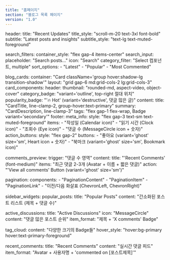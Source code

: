 ```yaml
---
title: "홈페이지"
section: "블로그 목록 페이지"
version: "1.0"
---
```


header:
  title: "Recent Updates"
  title_style: "scroll-m-20 text-3xl font-bold"
  subtitle: "Latest posts and insights"
  subtitle_style: "text-lg text-muted-foreground"

search_filters:
  container_style: "flex gap-4 items-center"
  search_input:
    placeholder: "Search posts..."
    icon: "Search"
  category_filter: "Select 컴포넌트, multiple"
  sort_options:
    - "Latest"
    - "Popular"
    - "Most Commented"

blog_cards:
  container: "Card className='group hover:shadow-lg transition-shadow'"
  layout: "grid gap-6 md:grid-cols-2 lg:grid-cols-3"
  card_components:
    header:
      thumbnail: "rounded-md, aspect-video, object-cover"
      category_badge: "variant='outline', top-right 절대 위치"
      popularity_badge: "'🔥 Hot' (variant='destructive', 댓글 많은 글)"
    content:
      title: "CardTitle, line-clamp-2, group-hover:text-primary"
      summary: "CardDescription, line-clamp-3"
      tags: "flex gap-1 flex-wrap, Badge variant='secondary'"
    footer:
      meta_info:
        style: "flex gap-3 text-sm text-muted-foreground"
        items:
          - "작성일 (Calendar icon)"
          - "읽기 시간 (Clock icon)"
          - "조회수 (Eye icon)"
          - "댓글 수 (MessageCircle icon + 숫자)"
      action_buttons:
        style: "flex gap-2"
        buttons:
          - "좋아요 (variant='ghost' size='sm', Heart icon + 숫자)"
          - "북마크 (variant='ghost' size='sm', Bookmark icon)"

comments_preview:
  trigger: "댓글 수 영역"
  content:
    title: "'Recent Comments' (font-medium)"
    items: "최근 댓글 2-3개 (Avatar + 이름 + 짧은 댓글)"
    action: "'View all comments' Button (variant='ghost' size='sm')"

pagination:
  components:
    - "PaginationContent"
    - "PaginationItem"
    - "PaginationLink"
    - "이전/다음 화살표 (ChevronLeft, ChevronRight)"

sidebar_widgets:
  popular_posts:
    title: "Popular Posts"
    content: "간소화된 포스트 리스트 (제목 + 댓글 수)"
  
  active_discussions:
    title: "Active Discussions"
    icon: "MessageCircle"
    content: "댓글 많은 포스트 순위"
    item_format: "제목 + 'X comments' Badge"
  
  tag_cloud:
    content: "다양한 크기의 Badge들"
    hover_style: "hover:bg-primary hover:text-primary-foreground"
  
  recent_comments:
    title: "Recent Comments"
    content: "실시간 댓글 피드"
    item_format: "Avatar + 사용자명 + 'commented on [포스트제목]'"
